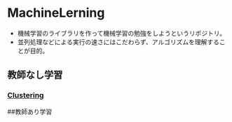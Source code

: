 # MachineLerning
* 機械学習のライブラリを作って機械学習の勉強をしようというリポジトリ。
* 並列処理などによる実行の速さにはこだわらず、アルゴリズムを理解することが目的。


## 教師なし学習
### [Clustering](./clustering)

##教師あり学習
